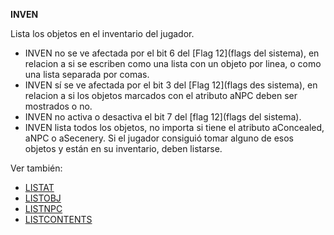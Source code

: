 **INVEN**

Lista los objetos en el inventario del jugador.

* INVEN no se ve afectada por el bit 6 del [Flag 12](flags del sistema), en relacion a si se escriben como una lista con un objeto por linea, o como una lista separada por comas.
* INVEN sí se ve afectada por el bit 3 del [Flag 12](flags des sistema), en relacion a si los objetos marcados con el atributo aNPC deben ser mostrados o no.
* INVEN no activa o desactiva el bit 7 del [flag 12](flags del sistema).
* INVEN lista todos los objetos, no importa si tiene el atributo aConcealed, aNPC o aSecenery. Si el jugador consiguió tomar alguno de esos objetos y están en su inventario, deben listarse.

Ver también:

* [LISTAT](LISTAT_ES)
* [LISTOBJ](LISTOBJ_ES)
* [LISTNPC](LISTNPC_ES)
* [LISTCONTENTS](LISTCONTENTS_ES)